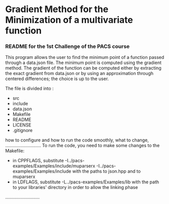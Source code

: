 # Gradient Method for the Minimization of a multivariate function

###  README for the 1st Challenge of the PACS course

This program allows the user to find the minimum point of a function passed through a data.json file. 
The minimum point is computed using the gradient method. The gradient of the function can be computed either by extracting the exact gradient from data.json or by using an approximation through centered differences; the choice is up to the user.  

The file is divided into :
- src 
- include
- data.json
- Makefile
- README
- LICENSE
- .gitignore  


how to configure and how to run the code smoothly, what to change, ............................
To run the code, you need to make some changes to the Makefile:
- in CPPFLAGS, substitute -I../pacs-examples/Examples/include/muparserx -I../pacs-examples/Examples/include with the paths to json.hpp and to muparserx
- in LDFLAGS, substitute -L../pacs-examples/Examples/lib with the path to your libraries' directory in order to allow the linking phase

...........................